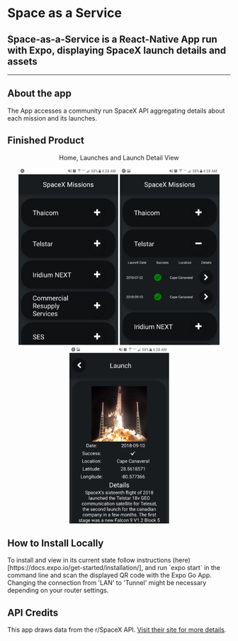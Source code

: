 # Space as a Service

## Space-as-a-Service is a React-Native App run with Expo, displaying SpaceX launch details and assets

---

## About the app

<p>
The App accesses a community run SpaceX API aggregating details about each mission and its launches.
</p>

## Finished Product

<p align='center'>Home, Launches and Launch Detail View</p>
  <p align="center">
    <img src="https://github.com/dpletzke/space-as-a-service/blob/master/docs/Main.png?raw=true" height="400">
    <img src="https://github.com/dpletzke/space-as-a-service/blob/master/docs/Launches.png?raw=true" height="400">
    <img src="https://github.com/dpletzke/space-as-a-service/blob/master/docs/Launch_Details.png?raw=true" height="400">
  </p>
</p>

## How to Install Locally

<p> To install and view in its current state follow instructions (here)[https://docs.expo.io/get-started/installation/], and run `expo start` in the command line and scan the displayed QR code with the Expo Go App. Changing the connection from 'LAN' to 'Tunnel' might be necessary depending on your router settings.</p>

## API Credits

This app draws data from the r/SpaceX API. [Visit their site for more details](https://docs.spacexdata.com/).
